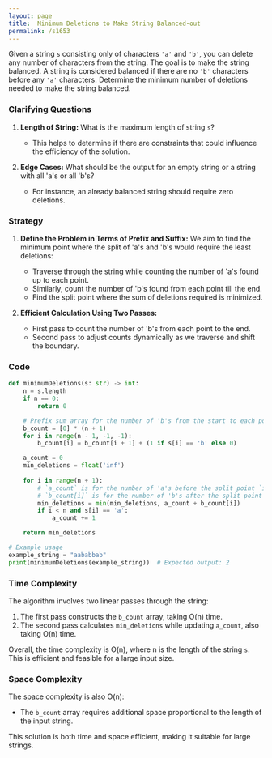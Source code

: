 ```yaml
---
layout: page
title:  Minimum Deletions to Make String Balanced-out
permalink: /s1653
---
```


Given a string `s` consisting only of characters `'a'` and `'b'`, you can delete any number of characters from the string. The goal is to make the string balanced. A string is considered balanced if there are no `'b'` characters before any `'a'` characters. Determine the minimum number of deletions needed to make the string balanced.

### Clarifying Questions

1. **Length of String:** What is the maximum length of string `s`? 
   - This helps to determine if there are constraints that could influence the efficiency of the solution.

2. **Edge Cases:** What should be the output for an empty string or a string with all 'a's or all 'b's?
   - For instance, an already balanced string should require zero deletions.

### Strategy

1. **Define the Problem in Terms of Prefix and Suffix:** We aim to find the minimum point where the split of 'a's and 'b's would require the least deletions:
   - Traverse through the string while counting the number of 'a's found up to each point.
   - Similarly, count the number of 'b's found from each point till the end.
   - Find the split point where the sum of deletions required is minimized.

2. **Efficient Calculation Using Two Passes:**
   - First pass to count the number of 'b's from each point to the end.
   - Second pass to adjust counts dynamically as we traverse and shift the boundary.

### Code

```python
def minimumDeletions(s: str) -> int:
    n = s.length
    if n == 0:
        return 0

    # Prefix sum array for the number of 'b's from the start to each point.
    b_count = [0] * (n + 1)
    for i in range(n - 1, -1, -1):
        b_count[i] = b_count[i + 1] + (1 if s[i] == 'b' else 0)

    a_count = 0
    min_deletions = float('inf')
    
    for i in range(n + 1):
        # `a_count` is for the number of 'a's before the split point `i`.
        # `b_count[i]` is for the number of 'b's after the split point `i`.
        min_deletions = min(min_deletions, a_count + b_count[i])
        if i < n and s[i] == 'a':
            a_count += 1

    return min_deletions

# Example usage
example_string = "aababbab"
print(minimumDeletions(example_string))  # Expected output: 2
```

### Time Complexity

The algorithm involves two linear passes through the string:

1. The first pass constructs the `b_count` array, taking O(n) time.
2. The second pass calculates `min_deletions` while updating `a_count`, also taking O(n) time.

Overall, the time complexity is O(n), where n is the length of the string `s`. This is efficient and feasible for a large input size.

### Space Complexity

The space complexity is also O(n):

- The `b_count` array requires additional space proportional to the length of the input string.

This solution is both time and space efficient, making it suitable for large strings.